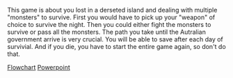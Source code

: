 This game is about you lost in a derseted island and dealing with multiple "monsters" to survive.
First you would have to pick up your "weapon" of choice to survive the night.
Then you could either fight the monsters to survive or pass all the monsters. The path you take until the Autralian government arrive is very crucial.
You will be able to save after each day of survivial.
And if you die, you have to start the entire game again, so don't do that.

[Flowchart](https://www.draw.io/#G1ZvnIiQ5nfxOp_y6M-z15STC9YQSlflPB)
[Powerpoint](https://docs.google.com/presentation/d/1nFv-ZHnueqbYVC6yzaBGu9goe0EtzvYlyW_c_dtGOTA/edit#slide=id.p)